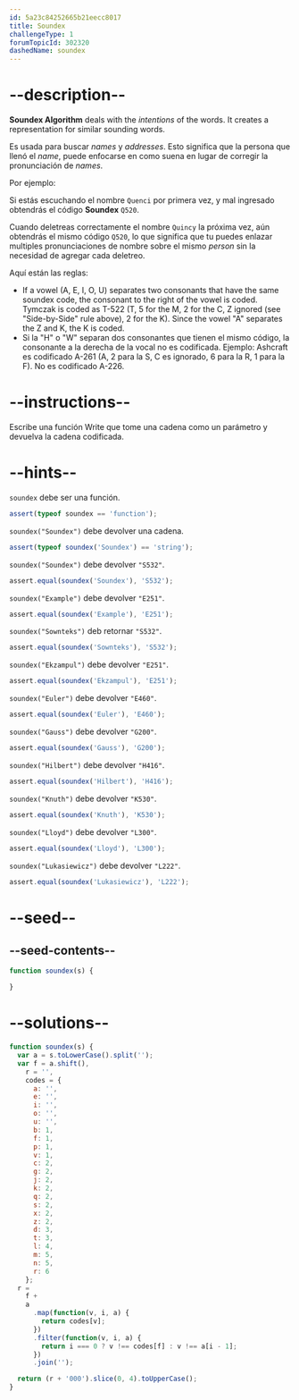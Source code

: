 ```yaml
---
id: 5a23c84252665b21eecc8017
title: Soundex
challengeType: 1
forumTopicId: 302320
dashedName: soundex
---
```


# --description--

**Soundex Algorithm** deals with the *intentions* of the words. It creates a representation for similar sounding words.

Es usada para buscar <em>names</em> y <em>addresses</em>. Esto significa que la persona que llenó el <em>name</em>, puede enfocarse en como suena en lugar de corregir la pronunciación de <em>names</em>.

Por ejemplo:

Si estás escuchando el nombre `Quenci` por primera vez, y mal ingresado obtendrás el código **Soundex** `Q520`.

Cuando deletreas correctamente el nombre `Quincy` la próxima vez, aún obtendrás el mismo código `Q520`, lo que significa que tu puedes enlazar multiples pronunciaciones de nombre sobre el mismo <em>person</em> sin la necesidad de agregar cada deletreo.

Aquí están las reglas:

<ul>
  <li>If a vowel (A, E, I, O, U) separates two consonants that have the same soundex code, the consonant to the right of the vowel is coded. Tymczak is coded as T-522 (T, 5 for the M, 2 for the C, Z ignored (see "Side-by-Side" rule above), 2 for the K). Since the vowel "A" separates the Z and K, the K is coded.</li>
  <li>Si la "H" o "W" separan dos consonantes que tienen el mismo código, la consonante a la derecha de la vocal no es codificada. Ejemplo: Ashcraft es codificado A-261 (A, 2 para la S, C es ignorado, 6 para la R, 1 para la F). No es codificado A-226.</li>
</ul>

# --instructions--

Escribe una función Write que tome una cadena como un parámetro y devuelva la cadena codificada.

# --hints--

`soundex` debe ser una función.

```js
assert(typeof soundex == 'function');
```

`soundex("Soundex")` debe devolver una cadena.

```js
assert(typeof soundex('Soundex') == 'string');
```

`soundex("Soundex")` debe devolver `"S532"`.

```js
assert.equal(soundex('Soundex'), 'S532');
```

`soundex("Example")` debe devolver `"E251"`.

```js
assert.equal(soundex('Example'), 'E251');
```

`soundex("Sownteks")` deb retornar `"S532"`.

```js
assert.equal(soundex('Sownteks'), 'S532');
```

`soundex("Ekzampul")` debe devolver `"E251"`.

```js
assert.equal(soundex('Ekzampul'), 'E251');
```

`soundex("Euler")` debe devolver `"E460"`.

```js
assert.equal(soundex('Euler'), 'E460');
```

`soundex("Gauss")` debe devolver `"G200"`.

```js
assert.equal(soundex('Gauss'), 'G200');
```

`soundex("Hilbert")` debe devolver `"H416"`.

```js
assert.equal(soundex('Hilbert'), 'H416');
```

`soundex("Knuth")` debe devolver `"K530"`.

```js
assert.equal(soundex('Knuth'), 'K530');
```

`soundex("Lloyd")` debe devolver `"L300"`.

```js
assert.equal(soundex('Lloyd'), 'L300');
```

`soundex("Lukasiewicz")` debe devolver `"L222"`.

```js
assert.equal(soundex('Lukasiewicz'), 'L222');
```

# --seed--

## --seed-contents--

```js
function soundex(s) {

}
```

# --solutions--

```js
function soundex(s) {
  var a = s.toLowerCase().split('');
  var f = a.shift(),
    r = '',
    codes = {
      a: '',
      e: '',
      i: '',
      o: '',
      u: '',
      b: 1,
      f: 1,
      p: 1,
      v: 1,
      c: 2,
      g: 2,
      j: 2,
      k: 2,
      q: 2,
      s: 2,
      x: 2,
      z: 2,
      d: 3,
      t: 3,
      l: 4,
      m: 5,
      n: 5,
      r: 6
    };
  r =
    f +
    a
      .map(function(v, i, a) {
        return codes[v];
      })
      .filter(function(v, i, a) {
        return i === 0 ? v !== codes[f] : v !== a[i - 1];
      })
      .join('');

  return (r + '000').slice(0, 4).toUpperCase();
}
```
